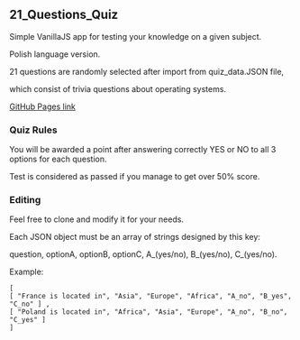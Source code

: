 ## 21_Questions_Quiz ## 

Simple VanillaJS app for testing your knowledge on a given subject. 

Polish language version.

21 questions are randomly selected after import from quiz_data.JSON file,

which consist of trivia questions about operating systems.

[GitHub Pages link](https://danskiiiii.github.io/21_Questions_Quiz)

### Quiz Rules ###

You will be awarded a point after answering correctly YES or NO to all 3 options for each question. 

Test is considered as passed if you manage to get over 50% score.

### Editing ###

Feel free to clone and modify it for your needs. 

Each JSON object must be an array of strings designed by this key:

question, optionA, optionB, optionC, A_(yes/no), B_(yes/no), C_(yes/no).

Example:
```
[
[ "France is located in", "Asia", "Europe", "Africa", "A_no", "B_yes", "C_no" ] ,
[ "Poland is located in", "Africa", "Asia", "Europe", "A_no", "B_no", "C_yes" ] 
]
```
